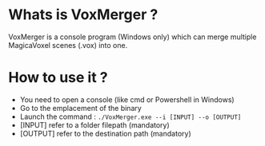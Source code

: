 # Whats is VoxMerger ? 

VoxMerger is a console program (Windows only) which can merge multiple MagicaVoxel scenes (.vox) into one. 

# How to use it ? 

- You need to open a console (like cmd or Powershell in Windows)
- Go to the emplacement of the binary
- Launch the command : `./VoxMerger.exe --i [INPUT] --o [OUTPUT]`
- [INPUT] refer to a folder filepath (mandatory)
- [OUTPUT] refer to the destination path (mandatory)




